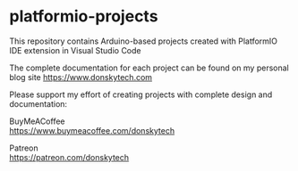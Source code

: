 # platformio-projects

This repository contains Arduino-based projects created with PlatformIO IDE extension in Visual Studio Code  
  
The complete documentation for each project can be found on my personal blog site https://www.donskytech.com  
  
Please support my effort of creating projects with complete design and documentation:  
  
BuyMeACoffee  
https://www.buymeacoffee.com/donskytech
  
Patreon  
https://patreon.com/donskytech

